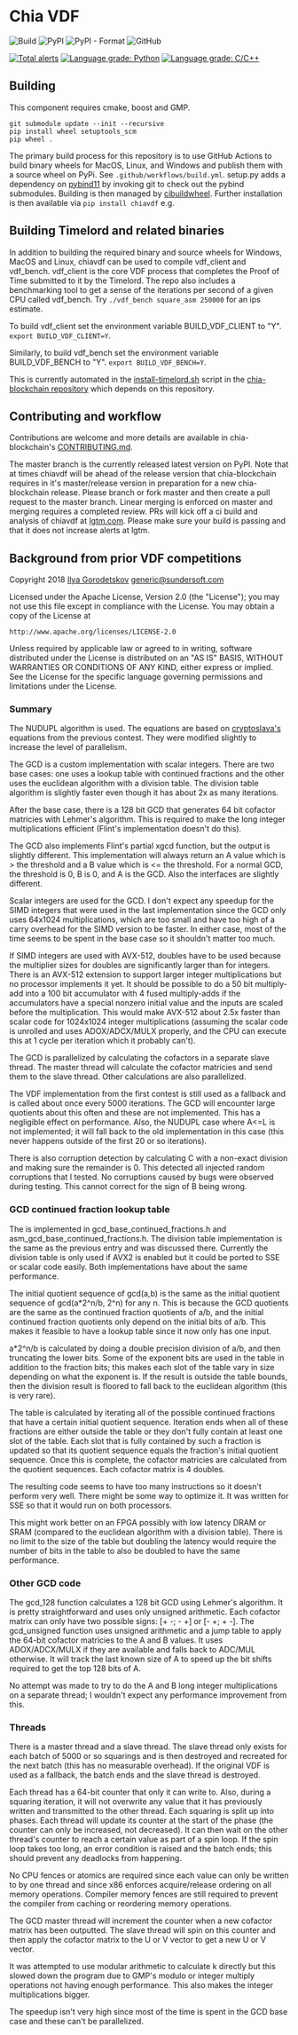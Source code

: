 # Chia VDF
![Build](https://github.com/Chia-Network/chiavdf/workflows/Build/badge.svg)
![PyPI](https://img.shields.io/pypi/v/chiavdf?logo=pypi)
![PyPI - Format](https://img.shields.io/pypi/format/chiavdf?logo=pypi)
![GitHub](https://img.shields.io/github/license/Chia-Network/chiavdf?logo=Github)

[![Total alerts](https://img.shields.io/lgtm/alerts/g/Chia-Network/chiavdf.svg?logo=lgtm&logoWidth=18)](https://lgtm.com/projects/g/Chia-Network/chiavdf/alerts/)
[![Language grade: Python](https://img.shields.io/lgtm/grade/python/g/Chia-Network/chiavdf.svg?logo=lgtm&logoWidth=18)](https://lgtm.com/projects/g/Chia-Network/chiavdf/context:python)
[![Language grade: C/C++](https://img.shields.io/lgtm/grade/cpp/g/Chia-Network/chiavdf.svg?logo=lgtm&logoWidth=18)](https://lgtm.com/projects/g/Chia-Network/chiavdf/context:cpp)

## Building
This component requires cmake, boost and GMP.
```
git submodule update --init --recursive
pip install wheel setuptools_scm
pip wheel .
```

The primary build process for this repository is to use GitHub Actions to
build binary wheels for MacOS, Linux, and Windows and publish them with
a source wheel on PyPi. See `.github/workflows/build.yml`. setup.py adds
a dependency on [pybind11](https://github.com/pybind/pybind11) by invoking git
to check out the pybind submodules. Building is then managed by
[cibuildwheel](https://github.com/joerick/cibuildwheel). Further installation
is then available via `pip install chiavdf` e.g.

## Building Timelord and related binaries
In addition to building the required binary and source wheels for Windows,
MacOS and Linux, chiavdf can be used to compile vdf_client and vdf_bench.
vdf_client is the core VDF process that completes the Proof of Time submitted
to it by the Timelord. The repo also includes a benchmarking tool to get a
sense of the iterations per second of a given CPU called vdf_bench. Try
`./vdf_bench square_asm 250000` for an ips estimate.

To build vdf_client set the environment variable BUILD_VDF_CLIENT to "Y".
`export BUILD_VDF_CLIENT=Y`.

Similarly, to build vdf_bench set the environment variable BUILD_VDF_BENCH to
"Y". `export BUILD_VDF_BENCH=Y`.

This is currently automated in the
[install-timelord.sh](https://github.com/Chia-Network/chia-blockchain/blob/master/install-timelord.sh)
script in the
[chia-blockchain repository](https://github.com/Chia-Network/chia-blockchain)
which depends on this repository.

## Contributing and workflow
Contributions are welcome and more details are available in chia-blockchain's
[CONTRIBUTING.md](https://github.com/Chia-Network/chia-blockchain/blob/master/CONTRIBUTING.md).

The master branch is the currently released latest version on PyPI. Note that
at times chiavdf will be ahead of the release version that chia-blockchain
requires in it's master/release version in preparation for a new chia-blockchain
release. Please branch or fork master and then create a pull request to the
master branch. Linear merging is enforced on master and merging requires a
completed review. PRs will kick off a ci build and analysis of chiavdf at
[lgtm.com](https://lgtm.com/projects/g/Chia-Network/chiavdf/?mode=list). Please
make sure your build is passing and that it does not increase alerts at lgtm.

## Background from prior VDF competitions

Copyright 2018 [Ilya Gorodetskov](http://www.sundersoft.com/)
generic@sundersoft.com

Licensed under the Apache License, Version 2.0 (the "License");
you may not use this file except in compliance with the License.
You may obtain a copy of the License at

    http://www.apache.org/licenses/LICENSE-2.0

Unless required by applicable law or agreed to in writing, software
distributed under the License is distributed on an "AS IS" BASIS,
WITHOUT WARRANTIES OR CONDITIONS OF ANY KIND, either express or implied.
See the License for the specific language governing permissions and
limitations under the License.

### Summary

The NUDUPL algorithm is used. The equations are based on
[cryptoslava's](https://github.com/rostislav) equations from the previous
contest. They were modified slightly to increase the level of parallelism.

The GCD is a custom implementation with scalar integers. There are two base
cases: one uses a lookup table with continued fractions and the other uses the
euclidean algorithm with a division table. The division table algorithm is
slightly faster even though it has about 2x as many iterations.

After the base case, there is a 128 bit GCD that generates 64 bit cofactor
matricies with Lehmer's algorithm. This is required to make the long integer
multiplications efficient (Flint's implementation doesn't do this).

The GCD also implements Flint's partial xgcd function, but the output is
slightly different. This implementation will always return an A value which
is > the threshold and a B value which is <= the threshold. For a normal GCD,
the threshold is 0, B is 0, and A is the GCD. Also the interfaces are
slightly different.

Scalar integers are used for the GCD. I don't expect any speedup for the SIMD
integers that were used in the last implementation since the GCD only uses
64x1024 multiplications, which are too small and have too high of a carry
overhead for the SIMD version to be faster. In either case, most of the time
seems to be spent in the base case so it shouldn't matter too much.

If SIMD integers are used with AVX-512, doubles have to be used because the
multiplier sizes for doubles are significantly larger than for integers. There
is an AVX-512 extension to support larger integer multiplications but no
processor implements it yet. It should be possible to do a 50 bit multiply-add
into a 100 bit accumulator with 4 fused multiply-adds if the accumulators have
a special nonzero initial value and the inputs are scaled before the
multiplication. This would make AVX-512 about 2.5x faster than scalar code for
1024x1024 integer multiplications (assuming the scalar code is unrolled and
  uses ADOX/ADCX/MULX properly, and the CPU can execute this at 1 cycle per
  iteration which it probably can't).

The GCD is parallelized by calculating the cofactors in a separate slave
thread. The master thread will calculate the cofactor matricies and send them
to the slave thread. Other calculations are also parallelized.

The VDF implementation from the first contest is still used as a fallback and
is called about once every 5000 iterations. The GCD will encounter large
quotients about this often and these are not implemented. This has a negligible
effect on performance. Also, the NUDUPL case where A<=L is not implemented;
it will fall back to the old implementation in this case (this never happens
  outside of the first 20 or so iterations).

There is also corruption detection by calculating C with a non-exact division
and making sure the remainder is 0. This detected all injected random
corruptions that I tested. No corruptions caused by bugs were observed during
testing. This cannot correct for the sign of B being wrong.

### GCD continued fraction lookup table

The is implemented in gcd_base_continued_fractions.h and
asm_gcd_base_continued_fractions.h. The division table implementation is the
same as the previous entry and was discussed there. Currently the division
table is only used if AVX2 is enabled but it could be ported to SSE or scalar
code easily. Both implementations have about the same performance.

The initial quotient sequence of gcd(a,b) is the same as the initial quotient
sequence of gcd(a*2^n/b, 2^n) for any n. This is because the GCD quotients are
the same as the continued fraction quotients of a/b, and the initial continued
fraction quotients only depend on the initial bits of a/b. This makes it
feasible to have a lookup table since it now only has one input.

a*2^n/b is calculated by doing a double precision division of a/b, and then
truncating the lower bits. Some of the exponent bits are used in the table in
addition to the fraction bits; this makes each slot of the table vary in size
depending on what the exponent is. If the result is outside the table bounds,
then the division result is floored to fall back to the euclidean algorithm
(this is very rare).

The table is calculated by iterating all of the possible continued fractions
that have a certain initial quotient sequence. Iteration ends when all of these
fractions are either outside the table or they don't fully contain at least one
slot of the table. Each slot that is fully contained by such a fraction is
updated so that its quotient sequence equals the fraction's initial quotient
sequence. Once this is complete, the cofactor matricies are calculated from
the quotient sequences. Each cofactor matrix is 4 doubles.

The resulting code seems to have too many instructions so it doesn't perform
very well. There might be some way to optimize it. It was written for SSE so
that it would run on both processors.

This might work better on an FPGA possibly with low latency DRAM or SRAM
(compared to the euclidean algorithm with a division table). There is no limit
to the size of the table but doubling the latency would require the number of
bits in the table to also be doubled to have the same performance.

### Other GCD code

The gcd_128 function calculates a 128 bit GCD using Lehmer's algorithm. It is
pretty straightforward and uses only unsigned arithmetic. Each cofactor matrix
can only have two possible signs: [+ -; - +] or [- +; + -]. The gcd_unsigned
function uses unsigned arithmetic and a jump table to apply the 64-bit cofactor
matricies to the A and B values. It uses ADOX/ADCX/MULX if they are available
and falls back to ADC/MUL otherwise. It will track the last known size of A to
speed up the bit shifts required to get the top 128 bits of A.

No attempt was made to try to do the A and B long integer multiplications on a
separate thread; I wouldn't expect any performance improvement from this.

### Threads

There is a master thread and a slave thread. The slave thread only exists for
each batch of 5000 or so squarings and is then destroyed and recreated for the
next batch (this has no measurable overhead). If the original VDF is used as a
fallback, the batch ends and the slave thread is destroyed.

Each thread has a 64-bit counter that only it can write to. Also, during a
squaring iteration, it will not overwrite any value that it has previously
written and transmitted to the other thread. Each squaring is split up into
phases. Each thread will update its counter at the start of the phase (the
  counter can only be increased, not decreased). It can then wait on the other
  thread's counter to reach a certain value as part of a spin loop. If the spin
  loop takes too long, an error condition is raised and the batch ends; this
  should prevent any deadlocks from happening.

No CPU fences or atomics are required since each value can only be written to
by one thread and since x86 enforces acquire/release ordering on all memory
operations. Compiler memory fences are still required to prevent the compiler
from caching or reordering memory operations.

The GCD master thread will increment the counter when a new cofactor matrix has
been outputted. The slave thread will spin on this counter and then apply the
cofactor matrix to the U or V vector to get a new U or V vector.

It was attempted to use modular arithmetic to calculate k directly but this
slowed down the program due to GMP's modulo or integer multiply operations not
having enough performance. This also makes the integer multiplications bigger.

The speedup isn't very high since most of the time is spent in the GCD base
case and these can't be parallelized.
